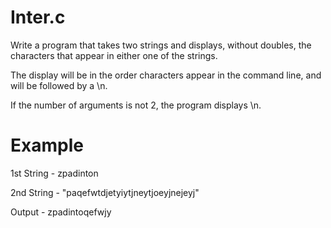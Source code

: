 # Inter.c

Write a program that takes two strings and displays, without doubles, the
characters that appear in either one of the strings.

The display will be in the order characters appear in the command line, and
will be followed by a \n.

If the number of arguments is not 2, the program displays \n.

# Example

1st String - zpadinton

2nd String - "paqefwtdjetyiytjneytjoeyjnejeyj" 

Output - zpadintoqefwjy
